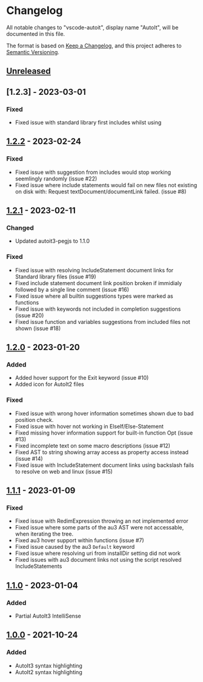 # Changelog

All notable changes to "vscode-autoit", display name "AutoIt", will be documented in this file.

The format is based on [Keep a Changelog](https://keepachangelog.com/en/1.0.0/),
and this project adheres to [Semantic Versioning](https://semver.org/spec/v2.0.0.html).

## [Unreleased]

## [1.2.3] - 2023-03-01

### Fixed

- Fixed issue with standard library first includes whilst using 

## [1.2.2] - 2023-02-24

### Fixed

- Fixed issue with suggestion from includes would stop working seemlingly randomly (issue #22)
- Fixed issue where include statements would fail on new files not existing on disk with: Request textDocument/documentLink failed. (issue #8)

## [1.2.1] - 2023-02-11

### Changed

- Updated autoit3-pegjs to 1.1.0

### Fixed

- Fixed issue with resolving IncludeStatement document links for Standard library files (issue #19)
- Fixed include statement document link position broken if immidialy followed by a single line comment (issue #16)
- Fixed issue where all builtin suggestions types were marked as functions
- Fixed issue with keywords not included in completion suggestions (issue #20)
- Fixed issue function and variables suggestions from included files not shown (issue #18)

## [1.2.0] - 2023-01-20

### Added

- Added hover support for the Exit keyword (issue #10)
- Added icon for AutoIt2 files

### Fixed

- Fixed issue with wrong hover information sometimes shown due to bad position check.
- Fixed issue with hover not working in ElseIf/Else-Statement
- Fixed missing hover information support for built-in function Opt (issue #13)
- Fixed incomplete text on some macro descriptions (issue #12)
- Fixed AST to string showing array access as property access instead (issue #14)
- Fixed issue with IncludeStatement document links using backslash fails to resolve on web and linux (issue #15)

## [1.1.1] - 2023-01-09

### Fixed

- Fixed issue with RedimExpression throwing an not implemented error
- Fixed issue where some parts of the au3 AST were not accessable, when iterating the tree.
- Fixed au3 hover support within functions (issue #7)
- Fixed issue caused by the au3 `Default` keyword
- Fixed issue where resolving uri from installDir setting did not work
- Fixed issues with au3 document links not using the script resolved IncludeStatements

## [1.1.0] - 2023-01-04

### Added

- Partial AutoIt3 IntelliSense

## [1.0.0] - 2021-10-24

### Added

- AutoIt3 syntax highlighting
- AutoIt2 syntax highlighting

[Unreleased]: https://github.com/genius257/vscode-autoit/compare/1.2.2...HEAD
[1.2.2]: https://github.com/genius257/vscode-autoit/compare/1.2.1...1.2.2
[1.2.1]: https://github.com/genius257/vscode-autoit/compare/1.2.0...1.2.1
[1.2.0]: https://github.com/genius257/vscode-autoit/compare/1.1.1...1.2.0
[1.1.1]: https://github.com/genius257/vscode-autoit/compare/1.1.0...1.1.1
[1.1.0]: https://github.com/genius257/vscode-autoit/compare/1.0.0...1.1.0
[1.0.0]: https://github.com/genius257/vscode-autoit/releases/tag/1.0.0

